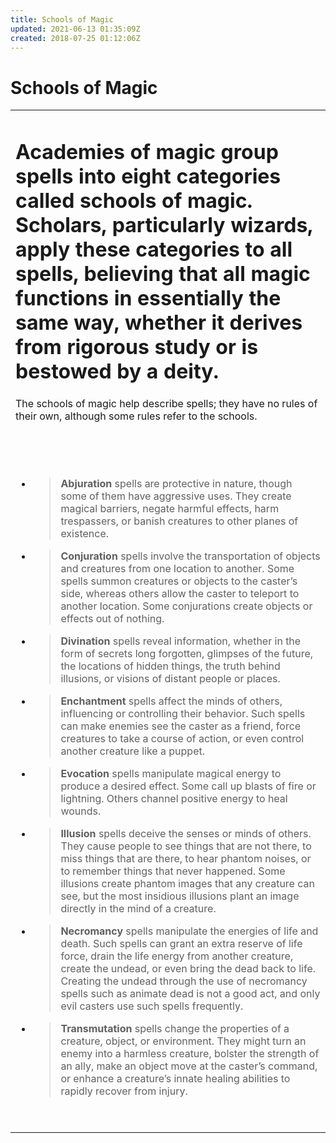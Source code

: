 ```yaml
---
title: Schools of Magic
updated: 2021-06-13 01:35:09Z
created: 2018-07-25 01:12:06Z
---
```


# **Schools of Magic**

<table><tbody><tr class="odd"><td><h1 id="academies-of-magic-group-spells-into-eight-categories-called-schools-of-magic.-scholars-particularly-wizards-apply-these-categories-to-all-spells-believing-that-all-magic-functions-in-essentially-the-same-way-whether-it-derives-from-rigorous-study-or-is-bestowed-by-a-deity.">Academies of magic group spells into eight categories called schools of magic. Scholars, particularly wizards, apply these categories to all spells, believing that all magic functions in essentially the same way, whether it derives from rigorous study or is bestowed by a deity.</h1><p>The schools of magic help describe spells; they have no rules of their own, although some rules refer to the schools.</p><p> </p><p> </p><ul><li><blockquote><p><strong>Abjuration</strong> spells are protective in nature, though some of them have aggressive uses. They create magical barriers, negate harmful effects, harm trespassers, or banish creatures to other planes of existence.</p></blockquote></li><li><blockquote><p><strong>Conjuration</strong> spells involve the transportation of objects and creatures from one location to another. Some spells summon creatures or objects to the caster’s side, whereas others allow the caster to teleport to another location. Some conjurations create objects or effects out of nothing.</p></blockquote></li><li><blockquote><p><strong>Divination</strong> spells reveal information, whether in the form of secrets long forgotten, glimpses of the future, the locations of hidden things, the truth behind illusions, or visions of distant people or places.</p></blockquote></li><li><blockquote><p><strong>Enchantment</strong> spells affect the minds of others, influencing or controlling their behavior. Such spells can make enemies see the caster as a friend, force creatures to take a course of action, or even control another creature like a puppet.</p></blockquote></li><li><blockquote><p><strong>Evocation</strong> spells manipulate magical energy to produce a desired effect. Some call up blasts of fire or lightning. Others channel positive energy to heal wounds.</p></blockquote></li><li><blockquote><p><strong>Illusion</strong> spells deceive the senses or minds of others. They cause people to see things that are not there, to miss things that are there, to hear phantom noises, or to remember things that never happened. Some illusions create phantom images that any creature can see, but the most insidious illusions plant an image directly in the mind of a creature.</p></blockquote></li><li><blockquote><p><strong>Necromancy</strong> spells manipulate the energies of life and death. Such spells can grant an extra reserve of life force, drain the life energy from another creature, create the undead, or even bring the dead back to life. Creating the undead through the use of necromancy spells such as animate dead is not a good act, and only evil casters use such spells frequently.</p></blockquote></li><li><blockquote><p><strong>Transmutation</strong> spells change the properties of a creature, object, or environment. They might turn an enemy into a harmless creature, bolster the strength of an ally, make an object move at the caster’s command, or enhance a creature’s innate healing abilities to rapidly recover from injury.</p></blockquote></li></ul><p> </p></td></tr></tbody></table>